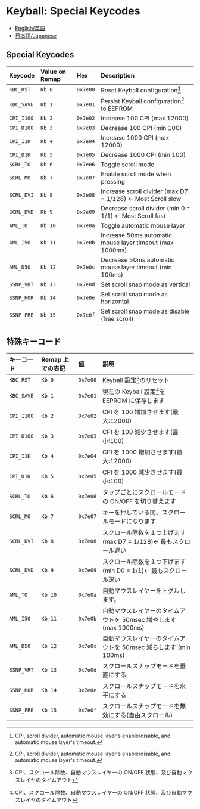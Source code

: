 # Keyball: Special Keycodes

- [English/英語](#english)
- [日本語/Japanese](#japanese)

<a id="english"></a>

## Special Keycodes

| Keycode    | Value on Remap | Hex      | Description                                                  |
| :--------- | :------------- | :------- | :----------------------------------------------------------- |
| `KBC_RST`  | `Kb 0`         | `0x7e00` | Reset Keyball configuration[^1]                              |
| `KBC_SAVE` | `Kb 1`         | `0x7e01` | Persist Keyball configuration[^1] to EEPROM                  |
| `CPI_I100` | `Kb 2`         | `0x7e02` | Increase 100 CPI (max 12000)                                 |
| `CPI_D100` | `Kb 3`         | `0x7e03` | Decrease 100 CPI (min 100)                                   |
| `CPI_I1K`  | `Kb 4`         | `0x7e04` | Increase 1000 CPI (max 12000)                                |
| `CPI_D1K`  | `Kb 5`         | `0x7e05` | Decrease 1000 CPI (min 100)                                  |
| `SCRL_TO`  | `Kb 6`         | `0x7e06` | Toggle scroll mode                                           |
| `SCRL_MO`  | `Kb 7`         | `0x7e07` | Enable scroll mode when pressing                             |
| `SCRL_DVI` | `Kb 8`         | `0x7e08` | Increase scroll divider (max D7 = 1/128) <- Most Scroll slow |
| `SCRL_DVD` | `Kb 9`         | `0x7e09` | Decrease scroll divider (min 0 = 1/1) <- Most Scroll fast    |
| `AML_TO`   | `Kb 10`        | `0x7e0a` | Toggle automatic mouse layer                                 |
| `AML_I50`  | `Kb 11`        | `0x7e0b` | Increase 50ms automatic mouse layer timeout (max 1000ms)     |
| `AML_D50`  | `Kb 12`        | `0x7e0c` | Decrease 50ms automatic mouse layer timeout (min 100ms)      |
| `SSNP_VRT` | `Kb 13`        | `0x7e0d` | Set scroll snap mode as vertical                             |
| `SSNP_HOR` | `Kb 14`        | `0x7e0e` | Set scroll snap mode as horizontal                           |
| `SSNP_FRE` | `Kb 15`        | `0x7e0f` | Set scroll snap mode as disable (free scroll)                |

[^1]: CPI, scroll divider, automatic mouse layer's enable/disable, and automatic mouse layer's timeout.

<a id="japanese"></a>

## 特殊キーコード

| キーコード | Remap 上での表記 | 値       | 説明                                                              |
| :--------- | :--------------- | :------- | :---------------------------------------------------------------- |
| `KBC_RST`  | `Kb 0`           | `0x7e00` | Keyball 設定[^2]のリセット                                        |
| `KBC_SAVE` | `Kb 1`           | `0x7e01` | 現在の Keyball 設定[^2]を EEPROM に保存します                     |
| `CPI_I100` | `Kb 2`           | `0x7e02` | CPI を 100 増加させます(最大:12000)                               |
| `CPI_D100` | `Kb 3`           | `0x7e03` | CPI を 100 減少させます(最小:100)                                 |
| `CPI_I1K`  | `Kb 4`           | `0x7e04` | CPI を 1000 増加させます(最大:12000)                              |
| `CPI_D1K`  | `Kb 5`           | `0x7e05` | CPI を 1000 減少させます(最小:100)                                |
| `SCRL_TO`  | `Kb 6`           | `0x7e06` | タップごとにスクロールモードの ON/OFF を切り替えます              |
| `SCRL_MO`  | `Kb 7`           | `0x7e07` | キーを押している間、スクロールモードになります                    |
| `SCRL_DVI` | `Kb 8`           | `0x7e08` | スクロール除数を１つ上げます(max D7 = 1/128)← 最もスクロール遅い  |
| `SCRL_DVD` | `Kb 9`           | `0x7e09` | スクロール除数を１つ下げます(min D0 = 1/1)← 最もスクロール速い    |
| `AML_TO`   | `Kb 10`          | `0x7e0a` | 自動マウスレイヤーをトグルします。                                |
| `AML_I50`  | `Kb 11`          | `0x7e0b` | 自動マウスレイヤーのタイムアウトを 50msec 増やします (max 1000ms) |
| `AML_D50`  | `Kb 12`          | `0x7e0c` | 自動マウスレイヤーのタイムアウトを 50msec 減らします (min 100ms)  |
| `SSNP_VRT` | `Kb 13`          | `0x7e0d` | スクロールスナップモードを垂直にする                              |
| `SSNP_HOR` | `Kb 14`          | `0x7e0e` | スクロールスナップモードを水平にする                              |
| `SSNP_FRE` | `Kb 15`          | `0x7e0f` | スクロールスナップモードを無効にする(自由スクロール)              |

[^2]: CPI、スクロール除数、自動マウスレイヤーの ON/OFF 状態、及び自動マウスレイヤのタイムアウト
